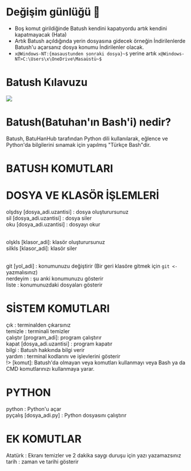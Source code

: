# Değişim günlüğü :rocket:
- Boş komut girildiğinde Batush kendini kapatıyordu artık kendini kapatmayacak (Hata)
- Artık Batush açıldığında yerin dosyasına gidecek örneğin İndirilenlerde Batush'u açarsanız dosya konumu İndirilenler olacak.
- `x@Windows-NT:{masaustunden sonraki dosya}~$` yerine artık `x@Windows-NT>C:\Users\x\OneDrive\Masaüstü~$`

# Batush Kılavuzu
![](https://miro.medium.com/max/1400/1*xjraSVbFOl1b5346bPGoIw.png)
# Batush(Batuhan'ın Bash'i) nedir?
Batush, BatuHanHub tarafından Python dili kullanılarak, eğlence ve Python'da bilgilerini sınamak için yapılmış "Türkçe Bash"dir. 

# BATUSH KOMUTLARI

# DOSYA VE KLASÖR İŞLEMLERİ

olşdsy [dosya_adi.uzantisi] : dosya oluşturursunuz </br>
sil [dosya_adi.uzantisi] :  dosya siler </br>
oku [dosya_adi.uzantisi] : dosyayı okur </br></br>

olşkls [klasor_adi]: klasör oluşturursunuz </br>
silkls [klasor_adi]: klasör siler </br></br>

git [yol_adi] : konumunuzu değiştirir (Bir geri klasöre gitmek için `git <-` yazmalısınız) </br>
nerdeyim      : şu anki konumunuzu gösterir </br>
liste         : konumunuzdaki dosyaları gösterir </br>

# SİSTEM KOMUTLARI
çık       : terminalden çıkarsınız </br>
temizle   : terminali temizler </br>
çalıştır [program_adi]: program çalıştırır </br>
kapat [dosya_adi.uzantisi] : program kapatır </br>
bilgi     : Batush hakkında bilgi verir </br>
yardım    : terminal kodlarını ve işlevlerini gösterir </br>
!> [komut]: Batush'da olmayan veya komutları kullanmayı veya
Bash ya da CMD komutlarınızı kullanmaya yarar.</br>

# PYTHON
python    : Python'u açar </br>
pyçalış [dosya_adi.py] : Python dosyasını çalıştırır </br>

# EK KOMUTLAR
Atatürk   : Ekranı temizler ve 2 dakika saygı duruşu için yazı yazamazsınız </br>
tarih     : zaman ve tarihi gösterir </br>
